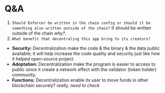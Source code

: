 # Q&A

1. `Should Enforcer be written in the chain config or should it be something else written outside of the chain?` It should be written outside of the chain *why?*.
2. `What benefit that decentraling this app bring to its creators?`

- **Security:** Decentralization make the code & the binary & the data public available; it will help increase the code quality and security just like how it helped open-source project.
- **Adoptation:** Decentralization make the program is easier to access to public since it create a network effect with the validator (token holder) community.
- **Functions:** Decentralization enable its user to move funds in other blockchain securely? *really, need to check*

